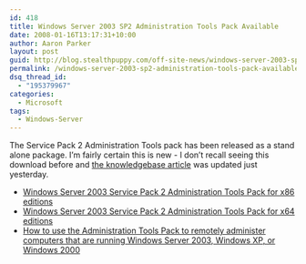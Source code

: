 ```yaml
---
id: 418
title: Windows Server 2003 SP2 Administration Tools Pack Available
date: 2008-01-16T13:17:31+10:00
author: Aaron Parker
layout: post
guid: http://blog.stealthpuppy.com/off-site-news/windows-server-2003-sp2-administration-tools-pack-available
permalink: /windows-server-2003-sp2-administration-tools-pack-available/
dsq_thread_id:
  - "195379967"
categories:
  - Microsoft
tags:
  - Windows-Server
---
```

The Service Pack 2 Administration Tools pack has been released as a stand alone package. I&#8217;m fairly certain this is new - I don&#8217;t recall seeing this download before and [the knowledgebase article](http://support.microsoft.com/kb/304718) was updated just yesterday.

  * [Windows Server 2003 Service Pack 2 Administration Tools Pack for x86 editions](http://www.microsoft.com/downloads/details.aspx?FamilyID=86b71a4f-4122-44af-be79-3f101e533d95&DisplayLang=en)
  * [Windows Server 2003 Service Pack 2 Administration Tools Pack for x64 editions](http://www.microsoft.com/downloads/details.aspx?FamilyID=514bd06e-f3bc-4054-8429-c49f51e2190b&DisplayLang=en)
  * [How to use the Administration Tools Pack to remotely administer computers that are running Windows Server 2003, Windows XP, or Windows 2000](http://support.microsoft.com/kb/304718)